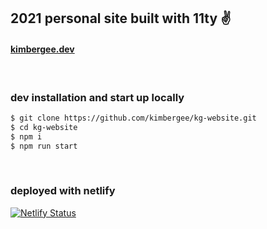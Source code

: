 ## 2021 personal site built with 11ty ✌️

#### [kimbergee.dev](https://www.kimbergee.dev/)
<br />

### dev installation and start up locally

```bash
$ git clone https://github.com/kimbergee/kg-website.git
$ cd kg-website
$ npm i
$ npm run start
```
<br />

### deployed with netlify 

[![Netlify Status](https://api.netlify.com/api/v1/badges/fbe38590-5b60-4876-8392-fdaf11b5afc2/deploy-status)](https://app.netlify.com/sites/kimbergee/deploys)
